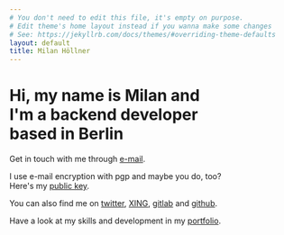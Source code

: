 ```yaml
---
# You don't need to edit this file, it's empty on purpose.
# Edit theme's home layout instead if you wanna make some changes
# See: https://jekyllrb.com/docs/themes/#overriding-theme-defaults
layout: default
title: Milan Höllner
---
```


# Hi, my name is Milan and<br /> I'm a backend developer<br /> based in Berlin

Get in touch with me through <a href="mailto:milan.hoellner@posteo.de">e-mail</a>.

I use e-mail encryption with pgp and maybe you do, too?<br />
Here's my <a href="https://keys.openpgp.org/search?q=milan.hoellner@posteo.de" target="_blank">public key</a>.

You can also find me on 
<a href="https://twitter.com/{{ site.twitter_username | cgi_escape | escape }}" target="_blank" title="@{{ site.twitter_username | escape }} on Twitter">twitter</a>, 
<a href="https://www.xing.com/profile/{{ site.xing_username | cgi_escape | escape }}" target="_blank" title="@{{ site.xing_username | escape }} on XING">XING</a>, 
<a href="https://gitlab.com/{{ site.gitlab_username | cgi_escape | escape }}" target="_blank" title="@{{ site.gitlab_username | escape }} on Gitlab">gitlab</a> and 
<a href="https://github.com/{{ site.github_username | cgi_escape | escape }}" target="_blank" title="@{{ site.github_username | escape }} on Github">github</a>.

Have a look at my skills and development in my [portfolio](/portfolio).
